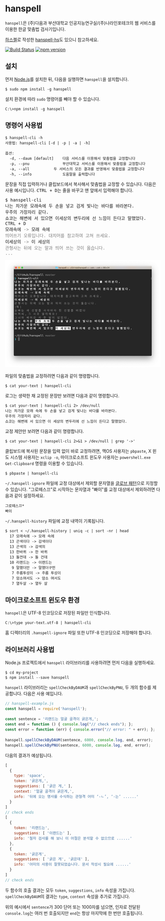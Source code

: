 # hanspell
`hanspell`은 (주)다음과 부산대학교 인공지능연구실/(주)나라인포테크의 웹 서비스를 이용한 한글 맞춤법 검사기입니다.

[하스켈](https://www.haskell.org/)로 작성한 [hanspell-hs](https://github.com/9beach/hanspell-hs)도 있으니 참고하세요.

[![Build Status](https://travis-ci.org/9beach/hanspell.svg?branch=master)](https://travis-ci.org/9beach/hanspell) [![npm version](https://badge.fury.io/js/hanspell.svg)](https://badge.fury.io/js/hanspell)

## 설치
먼저 [Node.js](https://nodejs.org/ko/)를 설치한 뒤, 다음을 실행하면 `hanspell`을
설치합니다.
```
$ sudo npm install -g hanspell
```

설치 환경에 따라 `sudo` 명령어를 빼야 할 수 있습니다.
```
C:\>npm install -g hanspell
```

## 명령어 사용법

```
$ hanspell-cli -h
사용법: hanspell-cli [-d | -p | -a | -h] 

옵션:
  -d, --daum [default]	  다음 서비스를 이용해서 맞춤법을 교정합니다
  -p, --pnu               부산대학교 서비스를 이용해서 맞춤법을 교정합니다
  -a, --all 		  두 서비스의 모든 결과를 반영해서 맞춤법을 교정합니다
  -h, --info              도움말을 출력합니다
```

문장을 직접 입력하거나 클립보드에서 복사해서 맞춤법을 교정할 수 있습니다. 다음은
사용 예시입니다. <kbd>CTRL + D</kbd>는 줄을 바꾸고 맨 앞에서 입력해야 합니다.
<pre>
$ hanspell-cli
나는 차가운 모래속에 두 손을 넣고 검게 빛나는 바다를 바라본다.
우주의 가장자리 같다.
쇼코는 해변에 서 있으면 이세상의 변두리에 선 느낌이 든다고 말했었다.
<kbd>CTRL + D</kbd>
모래속에 <font color=grey>-></font> 모래 속에<font color=grey>
띄어쓰기 오류입니다. 대치어를 참고하여 고쳐 쓰세요.</font>
이세상의 <font color=grey>-></font> 이 세상의<font color=grey>
관형사는 뒤에 오는 말과 띄어 쓰는 것이 옳습니다.
...</font>
</pre>

![스크린샷](./hanspell-screenshot.png?raw=true "한스펠 스크린샷")

파일의 맞춤법을 교정하려면 다음과 같이 명령합니다.
```
$ cat your-text | hanspell-cli
```
로그는 생략한 채 교정된 문장만 보려면 다음과 같이 명령합니다.
```
$ cat your-text | hanspell-cli 2> /dev/null
나는 차가운 모래 속에 두 손을 넣고 검게 빛나는 바다를 바라본다.
우주의 가장자리 같다.
쇼코는 해변에 서 있으면 이 세상의 변두리에 선 느낌이 든다고 말했었다.
```
교정 제안만 보려면 다음과 같이 명령합니다.
```
$ cat your-text | hanspell-cli 2>&1 > /dev/null | grep '->'
```
클립보드에 복사된 문장을 입력 없이 바로 교정하려면, 맥OS 사용자는 `pbpaste`, 
X 윈도 시스템 사용자는 `xclip -o`, 마이크로소프트 윈도우 사용자는 
`powershell.exe Get-Clipboard` 명령을 이용할 수 있습니다.
```
$ pbpaste | hanspell-cli
```
`~/.hanspell-ignore` 파일에 교정 대상에서 제외할 문자열을 
[글로브 패턴](https://ko.wikipedia.org/wiki/글로브_(프로그래밍))으로 지정할 수
있습니다. "그로떼스끄"로 시작하는 문자열과 "빠이"를 교정 대상에서 제외하려면
다음과 같이 설정하세요.
```
그로떼스끄*
빠이
```
`~/.hanspell-history` 파일에 교정 내역이 기록됩니다.
```
$ sort < ~/.hanspell-history | uniq -c | sort -nr | head 
  17 모래속에 -> 모래 속에
  13 곤색이다 -> 감색이다
  13 곤색의 -> 감색의
  13 한바퀴 -> 한 바퀴
  13 돌껀데 -> 돌 건데
  10 리랜드는 -> 이랜드는
   9 말했더만 -> 말했더구먼
   7 주름투성이 -> 주름 투성이
   7 암소여서도 -> 암소 여서도
   7 열두살 -> 열두 살
```

## 마이크로소프트 윈도우 환경

`hanspell`은 UTF-8 인코딩으로 저장된 파일만 인식합니다.
```
C:\>type your-text.utf-8 | hanspell-cli
```

홈 디렉터리의 `.hanspell-ignore` 파일 또한 UTF-8 인코딩으로 저장해야 합니다.

## 라이브러리 사용법

Node.js 프로젝트에서 `hanspell` 라이브러리를 사용하려면 먼저 다음을 실행하세요.
```
$ cd my-project
$ npm install --save hanspell
```

`hanspell` 라이브러리는 `spellCheckByDAUM`과 `spellCheckByPNU`, 두 개의 
함수를 제공합니다. 다음은 사용 예입니다.
```javascript
// hanspell-example.js
const hanspell = require('hanspell');

const sentence = '리랜드는 얼굴 골격이 굵은게,';
const end = function () { console.log("// check ends"); };
const error = function (err) { console.error("// error: " + err); };

hanspell.spellCheckByDAUM(sentence, 6000, console.log, end, error);
hanspell.spellCheckByPNU(sentence, 6000, console.log, end, error);
```
다음의 결과가 예상됩니다.
```javascript
[
  {
    type: 'space',
    token: '굵은게,',
    suggestions: [ '굵은 게,' ],
    context: '얼굴 골격이 굵은게,',
    info: '뒤에 오는 명사를 수식하는 관형격 어미 ‘-ㄴ’, ‘-는’ ......'
  }
]
// check ends
[
  {
    token: '리랜드는',
    suggestions: [ '이랜드는' ],
    info: '철자 검사를 해 보니 이 어절은 분석할 수 없으므로 ......'
  },
  {
    token: '굵은게',
    suggestions: [ '굵은 게', '굵은데' ],
    info: '어미의 사용이 잘못되었습니다. 문서 작성시 필요에 ......'
  }
]
// check ends
```
두 함수의 호출 결과는 모두 `token`, `suggestions`, `info` 속성을 가집니다.
`spellCheckByDAUM`의 결과는 `type`, `context` 속성을 추가로 가집니다. 

위의 예시에서 `sentence`가 300 단어 또는 1000자를 넘으면, 인자로 전달된
`console.log`는 여러 번 호출되지만 `end`는 항상 마지막에 한 번만 호출됩니다.
